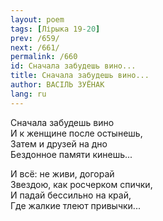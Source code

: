 ```yaml
---
layout: poem
tags: [Лірыка 19-20]
prev: /659/
next: /661/
permalink: /660
id: Сначала забудешь вино...
title: Сначала забудешь вино...
author: ВАСІЛЬ ЗУЁНАК
lang: ru
---
```



Сначала забудешь вино  
И к женщине после остынешь,  
Затем и друзей на дно  
Бездонное памяти кинешь...  

И всё: не живи, догорай  
Звездою, как росчерком спички,  
И падай бессильно на край,  
Где жалкие тлеют привычки...  

